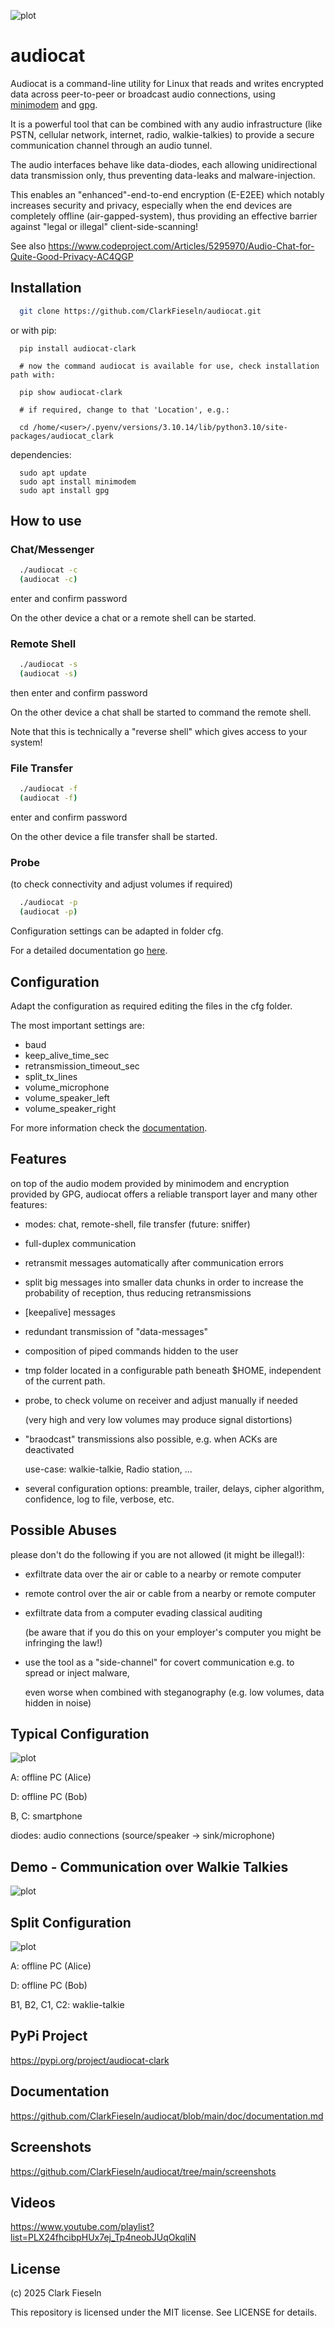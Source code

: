 ![plot](./audiocat_clark/audiocat.png)

# audiocat
Audiocat is a command-line utility for Linux that reads and writes encrypted data across peer-to-peer or broadcast audio connections, using [minimodem](https://github.com/kamalmostafa/minimodem "minimodem") and [gpg](https://github.com/gpg/gnupg "gpg").

It is a powerful tool that can be combined with any audio infrastructure (like PSTN, cellular network, internet, radio, walkie-talkies) to provide a secure communication channel through an audio tunnel.

The audio interfaces behave like data-diodes, each allowing unidirectional data transmission only, thus preventing data-leaks and malware-injection.

This enables an "enhanced"-end-to-end encryption (E-E2EE) which notably increases security and privacy, especially when the end devices are completely offline (air-gapped-system), thus providing an effective barrier against "legal or illegal" client-side-scanning!

See also <https://www.codeproject.com/Articles/5295970/Audio-Chat-for-Quite-Good-Privacy-AC4QGP>


## Installation
```sh
  git clone https://github.com/ClarkFieseln/audiocat.git
```
   or with pip:
```
  pip install audiocat-clark
```
      # now the command audiocat is available for use, check installation path with:
```
  pip show audiocat-clark
```
      # if required, change to that 'Location', e.g.:
```
  cd /home/<user>/.pyenv/versions/3.10.14/lib/python3.10/site-packages/audiocat_clark
```
  dependencies:
```
  sudo apt update
  sudo apt install minimodem
  sudo apt install gpg
```

## How to use
### Chat/Messenger

```sh
  ./audiocat -c
  (audiocat -c)
```
enter and confirm password

On the other device a chat or a remote shell can be started.

### Remote Shell

```sh
  ./audiocat -s
  (audiocat -s)
```
then enter and confirm password

On the other device a chat shall be started to command the remote shell.

Note that this is technically a "reverse shell" which gives access to your system!

### File Transfer

```sh
  ./audiocat -f
  (audiocat -f)
```
enter and confirm password

On the other device a file transfer shall be started.

### Probe
(to check connectivity and adjust volumes if required)

```sh
  ./audiocat -p
  (audiocat -p)
```
Configuration settings can be adapted in folder cfg.

For a detailed documentation go [here](https://github.com/ClarkFieseln/audiocat/blob/main/doc/documentation.md).

## Configuration
Adapt the configuration as required editing the files in the cfg folder.

The most important settings are:

* baud
* keep_alive_time_sec
* retransmission_timeout_sec
* split_tx_lines
* volume_microphone
* volume_speaker_left
* volume_speaker_right

For more information check the [documentation](https://github.com/ClarkFieseln/audiocat/blob/main/doc/documentation.md).

## Features
on top of the audio modem provided by minimodem and encryption provided by GPG, audiocat offers a reliable transport layer and many other features:

- modes: chat, remote-shell, file transfer (future: sniffer)

- full-duplex communication

- retransmit messages automatically after communication errors

- split big messages into smaller data chunks in order to increase the probability of reception, thus reducing retransmissions

- [keepalive] messages
  
- redundant transmission of "data-messages"
   
- composition of piped commands hidden to the user

- tmp folder located in a configurable path beneath $HOME, independent of the current path.

- probe, to check volume on receiver and adjust manually if needed

  (very high and very low volumes may produce signal distortions)
  
- "braodcast" transmissions also possible, e.g. when ACKs are deactivated

   use-case: walkie-talkie, Radio station, ...
   
- several configuration options: preamble, trailer, delays, cipher algorithm, confidence, log to file, verbose, etc.

## Possible Abuses
please don't do the following if you are not allowed (it might be illegal!):

- exfiltrate data over the air or cable to a nearby or remote computer

- remote control over the air or cable from a nearby or remote computer

- exfiltrate data from a computer evading classical auditing

  (be aware that if you do this on your employer's computer you might be infringing the law!)
  
- use the tool as a "side-channel" for covert communication e.g. to spread or inject malware,

  even worse when combined with steganography (e.g. low volumes, data hidden in noise)
  
## Typical Configuration

![plot](./img/figure2.jpg)

A: offline PC (Alice)

D: offline PC (Bob)

B, C: smartphone

diodes: audio connections (source/speaker -> sink/microphone)

## Demo - Communication over Walkie Talkies

![plot](./screenshots/20241231_140418.jpg)

## Split Configuration

![plot](./img/figure3.jpg)

A: offline PC (Alice)

D: offline PC (Bob)

B1, B2, C1, C2: waklie-talkie

## PyPi Project

https://pypi.org/project/audiocat-clark

## Documentation

https://github.com/ClarkFieseln/audiocat/blob/main/doc/documentation.md

## Screenshots

https://github.com/ClarkFieseln/audiocat/tree/main/screenshots

## Videos

https://www.youtube.com/playlist?list=PLX24fhcibpHUx7ej_Tp4neobJUqOkqliN

## License

(c) 2025 Clark Fieseln

This repository is licensed under the MIT license. See LICENSE for details.
